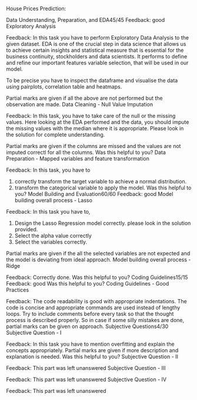 House Prices Prediction:

Data Understanding, Preparation, and EDA45/45
Feedback: good
Exploratory Analysis

Feedback: In this task you have to perform Exploratory Data Analysis to the given dataset. EDA is one of the crucial step in data science that allows us to achieve certain insights and statistical measure that is essential for the business continuity, stockholders and data scientists. It performs to define and refine our important features variable selection, that will be used in our model.

To be precise you have to inspect the dataframe and visualise the data using pairplots, correlation table and heatmaps.

Partial marks are given if all the above are not performed but the observation are made.
Data Cleaning - Null Value Imputation

Feedback: In this task, you have to take care of the null or the missing values. Here looking at the EDA performed and the data, you should impute the missing values with the median where it is appropriate. Please look in the solution for complete understanding.

Partial marks are given if the columns are missed and the values are not imputed correctl for all the columns.
Was this helpful to you?
Data Preparation - Mapped variables and feature transformation

Feedback: In this task, you have to
1. correctly transform the target variable to achieve a normal distribution.
2. transform the categorical variable to apply the model.
Was this helpful to you?
Model Building and Evaluation60/60
Feedback: good 
Model building overall process - Lasso

Feedback: In this task you have to,
1. Design the Lasso Regression model correctly. please look in the solution provided.
2. Select the alpha value correctly
3. Select the variables correctly.

Partial marks are given if the all the selected variables are not expected and the model is deviating from ideal approach.
Model building overall process - Ridge

Feedback: Correctly done.
Was this helpful to you?
Coding Guidelines15/15
Feedback: good
Was this helpful to you?
Coding Guidelines - Good Practices

Feedback: The code readability is good with appropriate indentations.
The code is concise and appropriate commands are used instead of lengthy loops.
Try to include comments before every task so that the thought process is described properly. So in case if some silly mistakes are done, partial marks can be given on approach.
Subjective Questions4/30
Subjective Question - I

Feedback: In this task you have to mention overfitting and explain the concepts appropriately.
Partial marks are given if more description and explanation is needed.
Was this helpful to you?
Subjective Question - II

Feedback: This part was left unanswered
Subjective Question - III

Feedback: This part was left unanswered
Subjective Question - IV

Feedback: This part was left unanswered
